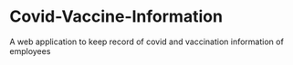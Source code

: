 # Covid-Vaccine-Information
A web application to keep record of covid and vaccination information of employees
